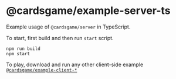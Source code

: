 # @cardsgame/example-server-ts

Example usage of `@cardsgame/server` in TypeScript.

To start, first build and then run `start` script.

```
npm run build
npm start
```

To play, download and run any other client-side example [`@cardsgame/example-client-*`](https://www.npmjs.com/search?q=%40cardsgame%2Fexample-client-)
